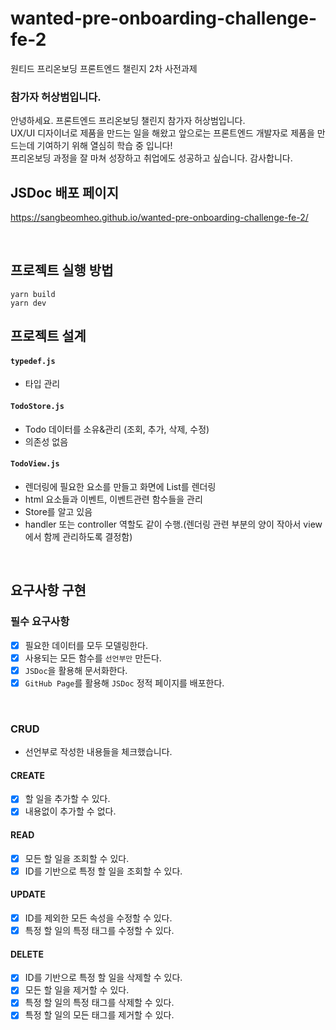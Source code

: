 # wanted-pre-onboarding-challenge-fe-2

원티드 프리온보딩 프론트엔드 챌린지 2차 사전과제

### 참가자 허상범입니다.

안녕하세요. 프론트엔드 프리온보딩 챌린지 참가자 허상범입니다.  
UX/UI 디자이너로 제품을 만드는 일을 해왔고 앞으로는 프론트엔드 개발자로 제품을 만드는데 기여하기 위해 열심히 학습 중 입니다!  
프리온보딩 과정을 잘 마쳐 성장하고 취업에도 성공하고 싶습니다. 감사합니다.

## JSDoc 배포 페이지

https://sangbeomheo.github.io/wanted-pre-onboarding-challenge-fe-2/

<br>

## 프로젝트 실행 방법

```
yarn build
yarn dev
```

## 프로젝트 설계

#### `typedef.js`

- 타입 관리

#### `TodoStore.js`

- Todo 데이터를 소유&관리 (조회, 추가, 삭제, 수정)
- 의존성 없음

#### `TodoView.js`

- 렌더링에 필요한 요소를 만들고 화면에 List를 렌더링
- html 요소들과 이벤트, 이벤트관련 함수들을 관리
- Store를 알고 있음
- handler 또는 controller 역할도 같이 수행.(렌더링 관련 부분의 양이 작아서 view에서 함께 관리하도록 결정함)

<br>

## 요구사항 구현

### 필수 요구사항

- [x] 필요한 데이터를 모두 모델링한다.
- [x] 사용되는 모든 함수를 `선언부만` 만든다.
- [x] `JSDoc`을 활용해 문서화한다.
- [x] `GitHub Page`를 활용해 `JSDoc` 정적 페이지를 배포한다.

<br>

### CRUD

- 선언부로 작성한 내용들을 체크했습니다.

#### CREATE

- [x] 할 일을 추가할 수 있다.
- [x] 내용없이 추가할 수 없다.

#### READ

- [x] 모든 할 일을 조회할 수 있다.
- [x] ID를 기반으로 특정 할 일을 조회할 수 있다.

#### UPDATE

- [x] ID를 제외한 모든 속성을 수정할 수 있다.
- [x] 특정 할 일의 특정 태그를 수정할 수 있다.

#### DELETE

- [x] ID를 기반으로 특정 할 일을 삭제할 수 있다.
- [x] 모든 할 일을 제거할 수 있다.
- [x] 특정 할 일의 특정 태그를 삭제할 수 있다.
- [x] 특정 할 일의 모든 태그를 제거할 수 있다.
